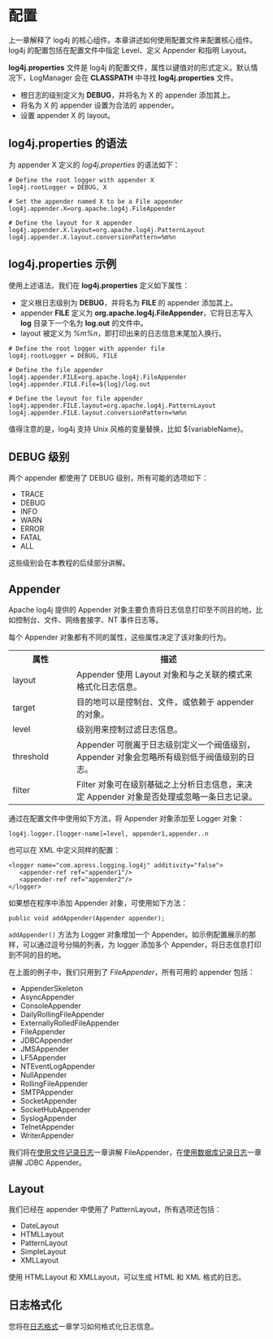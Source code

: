 # 配置

上一章解释了 log4j 的核心组件。本章讲述如何使用配置文件来配置核心组件。log4j 的配置包括在配置文件中指定 Level、定义 Appender 和指明 Layout。

**log4j.properties** 文件是 log4j 的配置文件，属性以键值对的形式定义。默认情况下，LogManager 会在 **CLASSPATH** 中寻找 **log4j.properties** 文件。

- 根日志的级别定义为 **DEBUG**，并将名为 X 的 appender 添加其上。
- 将名为 X 的 appender 设置为合法的 appender。
- 设置 appender X 的 layout。

## log4j.properties 的语法

为 appender X 定义的 *log4j.properties* 的语法如下：

```
# Define the root logger with appender X
log4j.rootLogger = DEBUG, X

# Set the appender named X to be a File appender
log4j.appender.X=org.apache.log4j.FileAppender

# Define the layout for X appender
log4j.appender.X.layout=org.apache.log4j.PatternLayout
log4j.appender.X.layout.conversionPattern=%m%n
```

## log4j.properties 示例

使用上述语法，我们在 **log4j.properties** 定义如下属性：

- 定义根日志级别为 **DEBUG**，并将名为 **FILE** 的 appender 添加其上。
- appender **FILE** 定义为 **org.apache.log4j.FileAppender**，它将日志写入 **log** 目录下一个名为 **log.out** 的文件中。
- layout 被定义为 *%m%n*，即打印出来的日志信息末尾加入换行。

```
# Define the root logger with appender file
log4j.rootLogger = DEBUG, FILE

# Define the file appender
log4j.appender.FILE=org.apache.log4j.FileAppender
log4j.appender.FILE.File=${log}/log.out

# Define the layout for file appender
log4j.appender.FILE.layout=org.apache.log4j.PatternLayout
log4j.appender.FILE.layout.conversionPattern=%m%n
```

值得注意的是，log4j 支持 Unix 风格的变量替换，比如 ${variableName}。

## DEBUG 级别

两个 appender 都使用了 DEBUG 级别，所有可能的选项如下：

- TRACE
- DEBUG
- INFO
- WARN
- ERROR
- FATAL
- ALL

这些级别会在本教程的后续部分讲解。

## Appender

Apache log4j 提供的 Appender 对象主要负责将日志信息打印至不同目的地，比如控制台、文件、网络套接字、NT 事件日志等。

每个 Appender 对象都有不同的属性，这些属性决定了该对象的行为。

<table class="table table-bordered">
<tbody><tr>
<th style="width:25%">属性</th>
<th>描述</th>
</tr>
<tr>
<td>layout</td>
<td>Appender 使用 Layout 对象和与之关联的模式来格式化日志信息。</td>
</tr>
<tr>
<td>target</td>
<td>目的地可以是控制台、文件，或依赖于 appender 的对象。</td>
</tr>
<tr>
<td>level</td>
<td>级别用来控制过滤日志信息。</td>
</tr>
<tr>
<td>threshold</td>
<td>Appender 可脱离于日志级别定义一个阀值级别，Appender 对象会忽略所有级别低于阀值级别的日志。</td>
</tr>
<tr>
<td>filter</td>
<td>Filter 对象可在级别基础之上分析日志信息，来决定 Appender 对象是否处理或忽略一条日志记录。</td>
</tr>
</tbody></table>

通过在配置文件中使用如下方法，将 Appender 对象添加至 Logger 对象：

```
log4j.logger.[logger-name]=level, appender1,appender..n
```

也可以在 XML 中定义同样的配置：

```
<logger name="com.apress.logging.log4j" additivity="false">
   <appender-ref ref="appender1"/>
   <appender-ref ref="appender2"/>
</logger>
```

如果想在程序中添加 Appender 对象，可使用如下方法：

```
public void addAppender(Appender appender);
```
`addAppender()` 方法为 Logger 对象增加一个 Appender。如示例配置展示的那样，可以通过逗号分隔的列表，为 logger 添加多个 Appender，将日志信息打印到不同的目的地。

在上面的例子中，我们只用到了 *FileAppender*，所有可用的 appender 包括：

- AppenderSkeleton
- AsyncAppender
- ConsoleAppender
- DailyRollingFileAppender
- ExternallyRolledFileAppender
- FileAppender
- JDBCAppender
- JMSAppender
- LF5Appender
- NTEventLogAppender
- NullAppender
- RollingFileAppender
- SMTPAppender
- SocketAppender
- SocketHubAppender
- SyslogAppender
- TelnetAppender
- WriterAppender 

我们将在[使用文件记录日志](logging-files.md)一章讲解 FileAppender，在[使用数据库记录日志](logging-database.md)一章讲解 JDBC Appender。

## Layout

我们已经在 appender 中使用了 PatternLayout，所有选项还包括：

- DateLayout
- HTMLLayout
- PatternLayout
- SimpleLayout
- XMLLayout

使用 HTMLLayout 和 XMLLayout，可以生成 HTML 和 XML 格式的日志。

## 日志格式化

您将在[日志格式](log-formatting.md)一章学习如何格式化日志信息。 